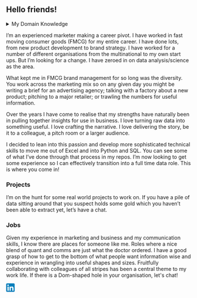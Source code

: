 ## Hello friends! 
<details>
<summary>My Domain Knowledge</summary>

| Domain | My experience |
|-----:|-----------|
|🌮 Food| I love food, personally and professionally. Packaged, fresh, whatever. I have developed and launched tens of food products under several brands. [Pico](https://www.picochocolate.com/) chocolate is an example, ranged globally.|
|🥤 Drinks| Similar story to food. I have worked on lots of drinks including all kinds of plant milk, water and kombucha. [Nutty Bruce](https://drinkbruce.com/pages/home-au) is another international example.|
|🧴 Personal Care| I'm going to go out on a limb here and say I'm in the top 1% of people in the world regarding hand wash. I have done lots of work in this space. [Thankyou](https://thankyou.co/) is who I've done it for.|
|🏬 CPG/FMCG| Consumer Packaged Goods / Fast Moving Consumer Goods. I've spent a lot of time talking about supermarkets and things that are sold in them.|
|🚀 Marketing| I'm a marketer. I've done all sorts of it. Campaigns, websites, pitches, strategy, planning, design, packaging etc.|

</details>

I’m an experienced marketer making a career pivot. I have worked in fast moving consumer goods (FMCG) for my entire career. I have done lots, from new product development to brand strategy. I have worked for a number of different organisations from the multinational to my own start ups. But I’m looking for a change. I have zeroed in on data analysis/science as the area. 

What kept me in FMCG brand management for so long was the diversity. You work across the marketing mix so on any given day you might be writing a brief for an advertising agency; talking with a factory about a new product; pitching to a major retailer; or trawling the numbers for useful information. 

Over the years I have come to realise that my strengths have naturally been in pulling together insights for use in business. I love turning raw data into something useful. I love crafting the narrative. I love delivering the story, be it to a colleague, a pitch room or a larger audience. 

I decided to lean into this passion and develop more sophisticated technical skills to move me out of Excel and into Python and SQL. You can see some of what I’ve done through that process in my repos. I’m now looking to get some experience so I can effectively transition into a full time data role. This is where you come in!

### Projects
I’m on the hunt for some real world projects to work on. If you have a pile of data sitting around that you suspect holds some gold which you haven’t been able to extract yet, let’s have a chat. 

### Jobs
Given my experience in marketing and business and my communication skills, I know there are places for someone like me. Roles where a nice blend of quant and comms are just what the doctor ordered. I have a good grasp of how to get to the bottom of what people want information wise and experience in wrangling into useful shapes and sizes. Fruitfully collaborating with colleagues of all stripes has been a central theme to my work life. If there is a Dom-shaped hole in your organisation, let's chat! 

<a href="https://www.linkedin.com/in/dom-fitzgerald/">
  <img src="https://github.com/Domfff/Domfff/blob/b31b8bb7013b9c7d7024d53f604a21de76b88a10/linkedin%20logo.png" alt="LinkedIn" width="22.5" height="22.5">
</a>
